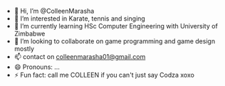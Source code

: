 - 👋 Hi, I’m @ColleenMarasha
- 👀 I’m interested in Karate, tennis and singing
- 🌱 I’m currently learning HSc Computer Engineering with University of Zimbabwe
- 💞️ I’m looking to collaborate on game programming and game design mostly
- 📫 contact on colleenmarasha01@gmail.com
- 😄 Pronouns: ...
- ⚡ Fun fact: call me COLLEEN if you can't just say Codza xoxo

<!---
ColleenMarasha/ColleenMarasha is a ✨ special ✨ repository because its `README.md` (this file) appears on your GitHub profile.
You can click the Preview link to take a look at your changes.
--->
